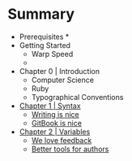 # Summary

* Prerequisites
   * 
* Getting Started
   * Warp Speed 
   * 
* Chapter 0 | Introduction
   * Computer Science
   * Ruby
   * Typographical Conventions
* [Chapter 1 | Syntax](syntax/README.md)
   * [Writing is nice](part1/writing.md)
   * [GitBook is nice](part1/gitbook.md)
* [Chapter 2 | Variables](variables/README.md)
   * [We love feedback](part2/feedback_please.md)
   * [Better tools for authors](part2/better_tools.md)

